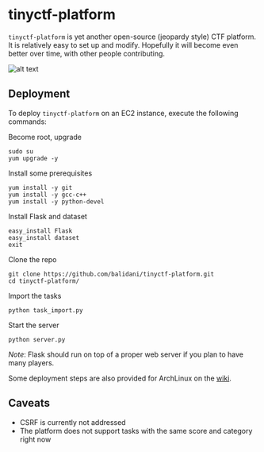 tinyctf-platform
================

`tinyctf-platform` is yet another open-source (jeopardy style) CTF platform. It is relatively easy to set up and modify. Hopefully it will become even better over time, with other people contributing.

![alt text](http://i.imgur.com/dqGeLNM.jpg "tinyctf-platform in action")

Deployment
----------

To deploy `tinyctf-platform` on an EC2 instance, execute the following commands:

Become root, upgrade

    sudo su
    yum upgrade -y
    
Install some prerequisites

    yum install -y git
    yum install -y gcc-c++
    yum install -y python-devel
    
Install Flask and dataset

    easy_install Flask
    easy_install dataset
    exit
    
Clone the repo

    git clone https://github.com/balidani/tinyctf-platform.git
    cd tinyctf-platform/
    
Import the tasks

    python task_import.py
    
Start the server

    python server.py

*Note*: Flask should run on top of a proper web server if you plan to have many players.

Some deployment steps are also provided for ArchLinux on the [wiki](https://github.com/balidani/tinyctf-platform/wiki/Installation-on-ArchLinux).

Caveats
-------

* CSRF is currently not addressed
* The platform does not support tasks with the same score and category right now
